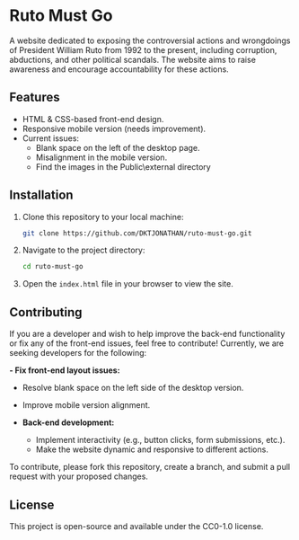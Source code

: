 # Ruto Must Go

A website dedicated to exposing the controversial actions and wrongdoings of President William Ruto from 1992 to the present, including corruption, abductions, and other political scandals. The website aims to raise awareness and encourage accountability for these actions.

## Features

- HTML & CSS-based front-end design.
- Responsive mobile version (needs improvement).
- Current issues:
  - Blank space on the left of the desktop page.
  - Misalignment in the mobile version.
  - Find the images in the Public\external directory
## Installation

1. Clone this repository to your local machine:

   ```bash
   git clone https://github.com/DKTJONATHAN/ruto-must-go.git
   ```

2. Navigate to the project directory:

   ```bash
   cd ruto-must-go
   ```

3. Open the `index.html` file in your browser to view the site.

## Contributing

If you are a developer and wish to help improve the back-end functionality or fix any of the front-end issues, feel free to contribute! Currently, we are seeking developers for the following:

**- Fix front-end layout issues:**
  - Resolve blank space on the left side of the desktop version.
  - Improve mobile version alignment.
  
- **Back-end development:**
  - Implement interactivity (e.g., button clicks, form submissions, etc.).
  - Make the website dynamic and responsive to different actions.

To contribute, please fork this repository, create a branch, and submit a pull request with your proposed changes.

## License

This project is open-source and available under the CC0-1.0 license.

